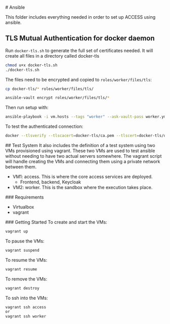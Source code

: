 # Ansible

This folder includes everything needed in order to set up ACCESS using ansible.

## TLS Mutual Authentication for docker daemon
Run `docker-tls.sh` to generate the full set of certificates needed.
It will create all files in a directory called docker-tls

```bash
chmod u+x docker-tls.sh
./docker-tls.sh
```

The files need to be encrypted and copied to `roles/worker/files/tls`:
```bash
cp docker-tls/* roles/worker/files/tls/

ansible-vault encrypt roles/worker/files/tls/*
```

Then run setup with:
```bash
ansible-playbook -i vm.hosts --tags "worker" --ask-vault-pass worker.yml
```

To test the authenticated connection:
```bash
docker --tlsverify --tlscacert=docker-tls/ca.pem --tlscert=docker-tls/docker-client-cert.pem --tlskey=docker-tls/docker-client-key.pem -H=192.168.205.11:2376 info
```

## Test System
It also includes the definition of a test system using two VMs provisioned using vagrant.
These two VMs are used to test ansible without needing to have two actual servers somewhere. 
The vagrant script will handle creating the VMs and connecting them using a private network between them.

* VM1: access. This is where the core access services are deployed.
    * Frontend, backend, Keycloak
* VM2: worker. This is the sandbox where the execution takes place.

### Requirements
* Virtualbox
* vagrant

### Getting Started
To create and start the VMs:
```bash
vagrant up
```

To pause the VMs:
```bash
vagrant suspend
```

To resume the VMs:
```bash
vagrant resume
```

To remove the VMs:
```bash
vagrant destroy
```

To ssh into the VMs:
```bash
vagrant ssh access
or
vagrant ssh worker
```
